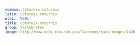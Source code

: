```yaml
---
common: Coturnix coturnix
latin: Coturnix coturnix
ncbi: '9091'
title: Coturnix coturnix
group: Vertebrates
image: http://www.ncbi.nlm.nih.gov/Taxonomy/taxi/images/1628

---
```


